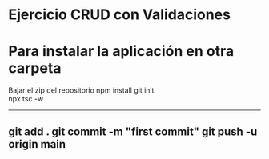 # Ejercicio CRUD con Validaciones


# Para instalar la aplicación en otra carpeta
Bajar el zip del repositorio
npm install 
git init  
npx tsc -w  

---


git add .
git commit -m "first commit"
git push -u origin main
--

